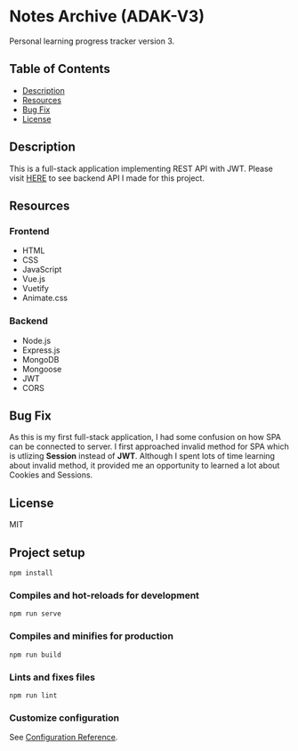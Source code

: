 # **Notes Archive (ADAK-V3)**
Personal learning progress tracker version 3. 

## Table of Contents
- [ Description ](#desc)
- [ Resources ](#resources)
- [ Bug Fix ](#bug_fix)
- [ License ](#license)

<a name="desc"></a>
## Description
This is a full-stack application implementing REST API with JWT. Please visit [HERE](https://adakapi.herokuapp.com/) to see backend API I made for this project.

<a name="resources"></a>
## Resources
### Frontend
- HTML
- CSS
- JavaScript
- Vue.js
- Vuetify
- Animate.css
### Backend
- Node.js
- Express.js
- MongoDB
- Mongoose
- JWT
- CORS

<a name="bug_fix"></a>
## Bug Fix
As this is my first full-stack application, I had some confusion on how SPA can be connected to server. I first approached invalid method for SPA which is utlizing <b>Session</b> instead of <b>JWT</b>. Although I spent lots of time learning about invalid method, it provided me an opportunity to learned a lot about Cookies and Sessions.

<a name="license"></a>
## License

MIT

## Project setup
```
npm install
```

### Compiles and hot-reloads for development
```
npm run serve
```

### Compiles and minifies for production
```
npm run build
```

### Lints and fixes files
```
npm run lint
```

### Customize configuration
See [Configuration Reference](https://cli.vuejs.org/config/).
